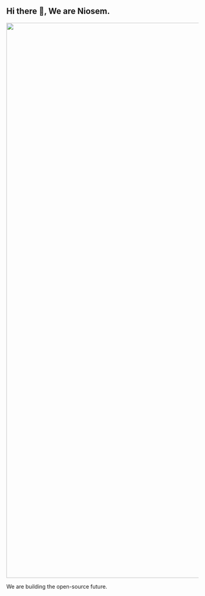 ## Hi there 👋, We are Niosem.

<p align="center">
  <img src="/img/logo.png" alt="Niosem logo" width="2048" height="1453"/>
</p>

We are building the open-source future.
